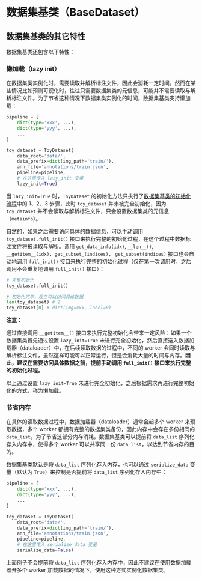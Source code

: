 # 数据集基类（BaseDataset）

## 数据集基类的其它特性

数据集基类还包含以下特性：

### 懒加载（lazy init）

在数据集类实例化时，需要读取并解析标注文件，因此会消耗一定时间。然而在某些情况比如预测可视化时，往往只需要数据集类的元信息，可能并不需要读取与解析标注文件。为了节省这种情况下数据集类实例化的时间，数据集基类支持懒加载：

```python
pipeline = [
    dict(type='xxx', ...),
    dict(type='yyy', ...),
    ...
]

toy_dataset = ToyDataset(
    data_root='data/',
    data_prefix=dict(img_path='train/'),
    ann_file='annotations/train.json',
    pipeline=pipeline,
    # 在这里传入 lazy_init 变量
    lazy_init=True)
```

当 `lazy_init=True` 时，`ToyDataset` 的初始化方法只执行了[数据集基类的初始化流程](#%E6%95%B0%E6%8D%AE%E9%9B%86%E5%9F%BA%E7%B1%BB%E7%9A%84%E5%88%9D%E5%A7%8B%E5%8C%96%E6%B5%81%E7%A8%8B)中的 1、2、3 步骤，此时 `toy_dataset` 并未被完全初始化，因为 `toy_dataset` 并不会读取与解析标注文件，只会设置数据集类的元信息（`metainfo`）。

自然的，如果之后需要访问具体的数据信息，可以手动调用 `toy_dataset.full_init()` 接口来执行完整的初始化过程，在这个过程中数据标注文件将被读取与解析。调用 `get_data_info(idx)`, `__len__()`, `__getitem__(idx)`，`get_subset_(indices)`， `get_subset(indices)` 接口也会自动地调用 `full_init()` 接口来执行完整的初始化过程（仅在第一次调用时，之后调用不会重复地调用 `full_init()` 接口）：

```python
# 完整初始化
toy_dataset.full_init()

# 初始化完毕，现在可以访问具体数据
len(toy_dataset) # 2
toy_dataset[0] # dict(img=xxx, label=0)
```

**注意：**

通过直接调用 `__getitem__()` 接口来执行完整初始化会带来一定风险：如果一个数据集类首先通过设置 `lazy_init=True` 未进行完全初始化，然后直接送入数据加载器（dataloader）中，在后续读取数据的过程中，不同的 worker 会同时读取与解析标注文件，虽然这样可能可以正常运行，但是会消耗大量的时间与内存。**因此，建议在需要访问具体数据之前，提前手动调用 `full_init()` 接口来执行完整的初始化过程。**

以上通过设置 `lazy_init=True` 未进行完全初始化，之后根据需求再进行完整初始化的方式，称为懒加载。

### 节省内存

在具体的读取数据过程中，数据加载器（dataloader）通常会起多个 worker 来预取数据，多个 worker 都拥有完整的数据集类备份，因此内存中会存在多份相同的 `data_list`，为了节省这部分内存消耗，数据集基类可以提前将 `data_list` 序列化存入内存中，使得多个 worker 可以共享同一份 `data_list`，以达到节省内存的目的。

数据集基类默认是将 `data_list` 序列化存入内存，也可以通过 `serialize_data` 变量（默认为 `True`）来控制是否提前将 `data_list` 序列化存入内存中：

```python
pipeline = [
    dict(type='xxx', ...),
    dict(type='yyy', ...),
    ...
]

toy_dataset = ToyDataset(
    data_root='data/',
    data_prefix=dict(img_path='train/'),
    ann_file='annotations/train.json',
    pipeline=pipeline,
    # 在这里传入 serialize_data 变量
    serialize_data=False)
```

上面例子不会提前将 `data_list` 序列化存入内存中，因此不建议在使用数据加载器开多个 worker 加载数据的情况下，使用这种方式实例化数据集类。